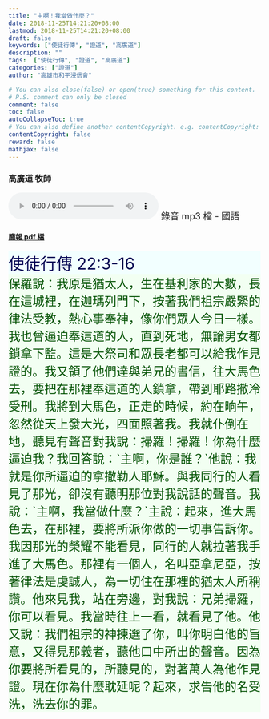```yaml
---
title: "主啊！我當做什麼？"
date: 2018-11-25T14:21:20+08:00
lastmod: 2018-11-25T14:21:20+08:00
draft: false
keywords: ["使徒行傳", "證道", "高廣道"]
description: ""
tags:  ["使徒行傳", "證道", "高廣道"]
categories: ["證道"]
author: "高雄市和平浸信會"

# You can also close(false) or open(true) something for this content.
# P.S. comment can only be closed
comment: false
toc: false
autoCollapseToc: true
# You can also define another contentCopyright. e.g. contentCopyright: "This is another copyright."
contentCopyright: false
reward: false
mathjax: false
---
```


### 高廣道 牧師

<audio controls src="https://hbc.nctu.me/mp3-s/s20181125c.mp3"></audio><font size="4"> 錄音 mp3 檔 - 國語</font>

#### [簡報 pdf 檔](/pdf-s/s20181125c.pdf "主啊！我當做什麼？")

<div style="background-color:#F2FFFF"><font size="6", color="#000050">
使徒行傳 22:3-16
</font>
</div>

<div style="background-color:#F2FFF2"><font size="5", color="005000">
保羅說：我原是猶太人，生在基利家的大數，長在這城裡，在迦瑪列門下，按著我們祖宗嚴緊的律法受教，熱心事奉神，像你們眾人今日一樣。我也曾逼迫奉這道的人，直到死地，無論男女都鎖拿下監。這是大祭司和眾長老都可以給我作見證的。我又領了他們達與弟兄的書信，往大馬色去，要把在那裡奉這道的人鎖拿，帶到耶路撒冷受刑。我將到大馬色，正走的時候，約在晌午，忽然從天上發大光，四面照著我。我就仆倒在地，聽見有聲音對我說：掃羅！掃羅！你為什麼逼迫我？我回答說：`主啊，你是誰？`他說：我就是你所逼迫的拿撒勒人耶穌。與我同行的人看見了那光，卻沒有聽明那位對我說話的聲音。我說：`主啊，我當做什麼？`主說：起來，進大馬色去，在那裡，要將所派你做的一切事告訴你。我因那光的榮耀不能看見，同行的人就拉著我手進了大馬色。那裡有一個人，名叫亞拿尼亞，按著律法是虔誠人，為一切住在那裡的猶太人所稱讚。他來見我，站在旁邊，對我說：兄弟掃羅，你可以看見。我當時往上一看，就看見了他。他又說：我們祖宗的神揀選了你，叫你明白他的旨意，又得見那義者，聽他口中所出的聲音。因為你要將所看見的，所聽見的，對著萬人為他作見證。現在你為什麼耽延呢？起來，求告他的名受洗，洗去你的罪。
</font>
</div>
